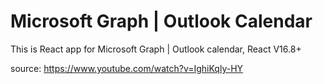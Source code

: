 # Microsoft Graph | Outlook Calendar

This is React app for Microsoft Graph | Outlook calendar, 
React V16.8+

source: https://www.youtube.com/watch?v=IghiKqly-HY
